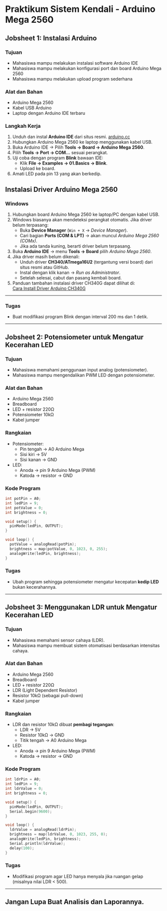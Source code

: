 # Praktikum Sistem Kendali - Arduino Mega 2560

## Jobsheet 1: Instalasi Arduino

### Tujuan
- Mahasiswa mampu melakukan instalasi software Arduino IDE  
- Mahasiswa mampu melakukan konfigurasi port dan board Arduino Mega 2560  
- Mahasiswa mampu melakukan upload program sederhana  

### Alat dan Bahan
- Arduino Mega 2560  
- Kabel USB Arduino  
- Laptop dengan Arduino IDE terbaru  

### Langkah Kerja
1. Unduh dan instal **Arduino IDE** dari situs resmi.  [arduino.cc](arduino.cc)
3. Hubungkan Arduino Mega 2560 ke laptop menggunakan kabel USB.  
4. Buka Arduino IDE → Pilih **Tools → Board → Arduino Mega 2560**.  
5. Pilih **Tools → Port → COM...** sesuai perangkat.  
6. Uji coba dengan program **Blink** bawaan IDE:  
   - Klik **File → Examples → 01.Basics → Blink**.  
   - Upload ke board.  
7. Amati LED pada pin 13 yang akan berkedip.

## Instalasi Driver Arduino Mega 2560

### Windows
1. Hubungkan board Arduino Mega 2560 ke laptop/PC dengan kabel USB.  
2. Windows biasanya akan mendeteksi perangkat otomatis. Jika driver belum terpasang:  
   - Buka **Device Manager** (`Win + X` → *Device Manager*).  
   - Cari bagian **Ports (COM & LPT)** → akan muncul *Arduino Mega 2560 (COMx)*.  
   - Jika ada tanda kuning, berarti driver belum terpasang.  
3. Buka **Arduino IDE** → menu **Tools → Board** pilih *Arduino Mega 2560*.  
4. Jika driver masih belum dikenali:  
   - Unduh driver **CH340/ATmega16U2** (tergantung versi board) dari situs resmi atau GitHub.  
   - Instal dengan klik kanan → *Run as Administrator*.  
   - Setelah selesai, cabut dan pasang kembali board.  
5. Panduan tambahan instalasi driver CH340G dapat dilihat di:  
   [Cara Install Driver Arduino CH340G](http://yogi.blog.um.ac.id/2020/11/01/cara-install-driver-arduino-ch340g/)  

---

### Tugas
- Buat modifikasi program Blink dengan interval 200 ms dan 1 detik.  

---

## Jobsheet 2: Potensiometer untuk Mengatur Kecerahan LED

### Tujuan
- Mahasiswa memahami penggunaan input analog (potensiometer).  
- Mahasiswa mampu mengendalikan PWM LED dengan potensiometer.  

### Alat dan Bahan
- Arduino Mega 2560  
- Breadboard  
- LED + resistor 220Ω  
- Potensiometer 10kΩ  
- Kabel jumper  

### Rangkaian
- Potensiometer:  
  - Pin tengah → A0 Arduino Mega  
  - Sisi kiri → 5V  
  - Sisi kanan → GND  
- LED:  
  - Anoda → pin 9 Arduino Mega (PWM)  
  - Katoda → resistor → GND  

### Kode Program
```cpp
int potPin = A0;
int ledPin = 9;
int potValue = 0;
int brightness = 0;

void setup() {
  pinMode(ledPin, OUTPUT);
}

void loop() {
  potValue = analogRead(potPin);        
  brightness = map(potValue, 0, 1023, 0, 255); 
  analogWrite(ledPin, brightness);      
}
```

### Tugas
- Ubah program sehingga potensiometer mengatur kecepatan **kedip LED** bukan kecerahannya.  

---

## Jobsheet 3: Menggunakan LDR untuk Mengatur Kecerahan LED

### Tujuan
- Mahasiswa memahami sensor cahaya (LDR).  
- Mahasiswa mampu membuat sistem otomatisasi berdasarkan intensitas cahaya.  

### Alat dan Bahan
- Arduino Mega 2560  
- Breadboard  
- LED + resistor 220Ω
- LDR (Light Dependent Resistor)  
- Resistor 10kΩ (sebagai pull-down)  
- Kabel jumper  

### Rangkaian
- LDR dan resistor 10kΩ dibuat **pembagi tegangan**:  
  - LDR -> 5V  
  - Resistor 10kΩ -> GND  
  - Titik tengah -> A0 Arduino Mega  
- LED:  
  - Anoda -> pin 9 Arduino Mega (PWM)  
  - Katoda -> resistor -> GND  

### Kode Program
```cpp
int ldrPin = A0;
int ledPin = 9;
int ldrValue = 0;
int brightness = 0;

void setup() {
  pinMode(ledPin, OUTPUT);
  Serial.begin(9600);
}

void loop() {
  ldrValue = analogRead(ldrPin);          
  brightness = map(ldrValue, 0, 1023, 255, 0); 
  analogWrite(ledPin, brightness);        
  Serial.println(ldrValue);               
  delay(100);
}
```

### Tugas
- Modifikasi program agar LED hanya menyala jika ruangan gelap (misalnya nilai LDR < 500).

---


## Jangan Lupa Buat Analisis dan Laporannya. 

